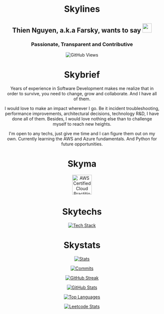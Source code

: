 <!--
**Farsky/Farsky** is a ✨ _special_ ✨ repository because its `README.md` (this file) appears on your GitHub profile.

Here are some ideas to get you started:

- 🔭 I’m currently working on ...
- 🌱 I’m currently learning ...
- 👯 I’m looking to collaborate on ...
- 🤔 I’m looking for help with ...
- 💬 Ask me about ...
- 📫 How to reach me: ...
- 😄 Pronouns: ...
- ⚡ Fun fact: ...
-->

<div align="center">
  
# Skylines

## Thien Nguyen, a.k.a Farsky, wants to say <img src="https://media.giphy.com/media/hvRJCLFzcasrR4ia7z/giphy.gif" style="width: 30px;" />

### Passionate, Transparent and Contributive

![GitHub Views](https://komarev.com/ghpvc/?username=Farsky&color=orange&abbreviated=true)

# Skybrief
Years of experience in Software Development makes me realize that in order to survive, you need to change, grow and collaborate. And I have all of them.

I would love to make an impact wherever I go. Be it incident troubleshooting, performance improvements, architectural decisions, technology R&D, I have done all of them. Besides, I would love nothing else than to challenge myself to reach new heights.

I'm open to any techs, just give me time and I can figure them out on my own. Currently learning the AWS and Azure fundamentals. And Python for future opportunities.

# Skyma

<a href="https://www.credly.com/badges/22888306-6403-4332-8c8e-4fe73c0e0f1b">
  <img src="https://images.credly.com/size/340x340/images/00634f82-b07f-4bbd-a6bb-53de397fc3a6/image.png" alt="AWS Certified Cloud Practitioner" style="width: 64px;" />
</a>

# Skytechs

[![Tech Stack](https://skillicons.dev/icons?i=angular,aws,azure,bash,bootstrap,cs,css,django,docker,dotnet,dynamodb,elasticsearch,express,fastapi,figma,firebase,flask,gcp,git,github,githubactions,gitlab,grafana,html,js,jest,jquery,kubernetes,less,materialui,mongodb,mysql,nestjs,nodejs,npm,openshift,pnpm,postgres,postman,powershell,py,rabbitmq,react,redis,regex,sass,sqlite,sequelize,svg,tailwind,terraform,ts,visualstudio,vscode,vue,vuetify,wasm,webpack,yarn)](https://skillicons.dev)

# Skystats

[![Stats](https://github-profile-summary-cards.vercel.app/api/cards/stats?username=Farsky&theme=solarized)](https://github.com/vn7n24fzkq/github-profile-summary-cards)

[![Commits](https://github-profile-summary-cards.vercel.app/api/cards/productive-time?username=Farsky&utcOffset=7&theme=solarized)](https://github.com/vn7n24fzkq/github-profile-summary-cards)


[![GitHub Streak](https://github-readme-streak-stats.herokuapp.com?user=Farsky&theme=gruvbox_light)](https://github.com/DenverCoder1/github-readme-streak-stats)


[![GitHub Stats](https://github-readme-stats.vercel.app/api?username=Farsky&show_icons=true&rank_icon=percentile&include_all_commits=true&theme=solarized-light)](https://github.com/anuraghazra/github-readme-stat)

[![Top Languages](https://github-readme-stats.vercel.app/api/top-langs?username=Farsky&langs_count=8&layout=compact&theme=solarized-light)](https://github.com/anuraghazra/github-readme-stat)


[![Leetcode Stats](https://leetcard.jacoblin.cool/Farsky215?theme=forest)](https://github.com/JacobLinCool/LeetCode-Stats-Card)

</div>

